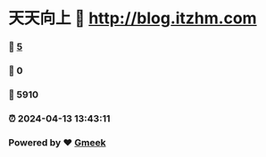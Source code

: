 # 天天向上 :link: http://blog.itzhm.com 
### :page_facing_up: [5](http://blog.itzhm.com/tag.html) 
### :speech_balloon: 0 
### :hibiscus: 5910 
### :alarm_clock: 2024-04-13 13:43:11 
### Powered by :heart: [Gmeek](https://github.com/Meekdai/Gmeek)
